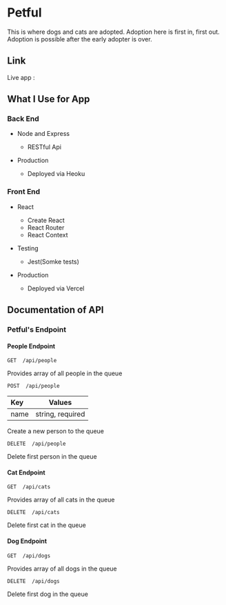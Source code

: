 # Petful

This is where dogs and cats are adopted. Adoption here is first in, first out. Adoption is possible after the early adopter is over.

## Link

Live app :
## What I Use for App

### Back End

- Node and Express
  - RESTful Api

- Production
  - Deployed via Heoku

### Front End

- React
  - Create React
  - React Router
  - React Context

- Testing
  - Jest(Somke tests)

- Production
  - Deployed via Vercel


## Documentation of API


### Petful's Endpoint

#### People Endpoint

```http
GET  /api/people
```

Provides array of all people in the queue

```http
POST  /api/people
```

|  Key         | Values               |
| :------------|----------------------|
|   name       | string, required     |

Create a new person to the queue


```http
DELETE  /api/people
```

Delete first person in the queue


#### Cat Endpoint

```http
GET  /api/cats
```

Provides array of all cats in the queue

```http
DELETE  /api/cats
```

Delete first cat in the queue

#### Dog Endpoint

```http
GET  /api/dogs
```

Provides array of all dogs in the queue

```http
DELETE  /api/dogs
```

Delete first dog in the queue

